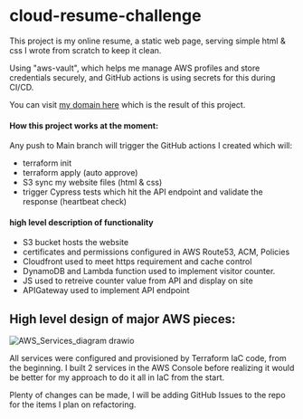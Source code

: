 # cloud-resume-challenge

This project is my online resume, a static web page, serving simple html & css I wrote from scratch to keep it clean.

Using "aws-vault", which helps me manage AWS profiles and store credentials securely, and GitHub actions is using secrets for this during CI/CD.

You can visit [my domain here](https://www.Dhanyal.dev) which is the result of this project.

#### How this project works at the moment:
Any push to Main branch will trigger the GitHub actions I created which will:
* terraform init
* terraform apply (auto approve)
* S3 sync my website files (html & css)
* trigger Cypress tests which hit the API endpoint and validate the response (heartbeat check)

#### high level description of functionality
* S3 bucket hosts the website
* certificates and permissions configured in AWS Route53, ACM, Policies
* Cloudfront used to meet https requirement and cache control
* DynamoDB and Lambda function used to implement visitor counter.
* JS used to retreive counter value from API and display on site
* APIGateway used to implement API endpoint

## High level design of major AWS pieces:
![AWS_Services_diagram drawio](https://user-images.githubusercontent.com/98762800/156835852-d4388868-afae-4ee7-91a6-139b3372e9c5.png)

All services were configured and provisioned by Terraform IaC code, from the beginning. I built 2 services in the AWS Console before realizing it would be better for my approach to do it all in IaC from the start.

Plenty of changes can be made, I will be adding GitHub Issues to the repo for the items I plan on refactoring.


